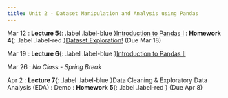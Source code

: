 ```yaml
---
title: Unit 2 - Dataset Manipulation and Analysis using Pandas
---
```


Mar 12
: **Lecture 5**{: .label .label-blue }[Introduction to Pandas I](https://docs.google.com/presentation/d/1Xx0fouhk5nMgFRJZXgHqeJNGGHBy4H_y1_PTNNfDzyY/edit?usp=sharing)
: **Homework 4**{: .label .label-red }[Dataset Exploration!](https://classroom.google.com/c/NzM3NzE3NTcyNTE0/a/NzUyNDQwMzgwNzE4/details) (Due Mar 18)

Mar 19
: **Lecture 6**{: .label .label-blue }[Introduction to Pandas II](https://docs.google.com/presentation/d/15lCxbEoaLEkebhx0hLFvYmH6Ygd0hD_-iInJNNzrN40/edit?usp=sharing)

Mar 26
: <i>No Class - Spring Break</i>

Apr 2
: **Lecture 7**{: .label .label-blue }Data Cleaning & Exploratory Data Analysis (EDA)
  : Demo
: **Homework 5**{: .label .label-red } (Due Apr 8)

